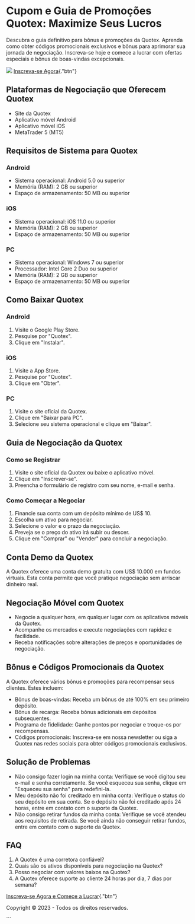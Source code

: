 

# Cupom e Guia de Promoções Quotex: Maximize Seus Lucros

Descubra o guia definitivo para bônus e promoções da Quotex. Aprenda
como obter códigos promocionais exclusivos e bônus para aprimorar sua
jornada de negociação. Inscreva-se hoje e comece a lucrar com ofertas
especiais e bônus de boas-vindas excepcionais.

[![](https://static.quotex.io/files/4_en/300_250.jpg)](https://traff.sbs/brokerqxlid)
[Inscreva-se
Agora](\%22https://traff.sbs/brokerqxsignup\%22){."btn"}




## Plataformas de Negociação que Oferecem Quotex

-   Site da Quotex
-   Aplicativo móvel Android
-   Aplicativo móvel iOS
-   MetaTrader 5 (MT5)

## Requisitos de Sistema para Quotex

### Android

-   Sistema operacional: Android 5.0 ou superior
-   Memória (RAM): 2 GB ou superior
-   Espaço de armazenamento: 50 MB ou superior

### iOS

-   Sistema operacional: iOS 11.0 ou superior
-   Memória (RAM): 2 GB ou superior
-   Espaço de armazenamento: 50 MB ou superior

### PC

-   Sistema operacional: Windows 7 ou superior
-   Processador: Intel Core 2 Duo ou superior
-   Memória (RAM): 2 GB ou superior
-   Espaço de armazenamento: 50 MB ou superior

## Como Baixar Quotex

### Android

1.  Visite o Google Play Store.
2.  Pesquise por "Quotex".
3.  Clique em "Instalar".

### iOS

1.  Visite a App Store.
2.  Pesquise por "Quotex".
3.  Clique em "Obter".

### PC

1.  Visite o site oficial da Quotex.
2.  Clique em "Baixar para PC".
3.  Selecione seu sistema operacional e clique em "Baixar".

## Guia de Negociação da Quotex

### Como se Registrar

1.  Visite o site oficial da Quotex ou baixe o aplicativo móvel.
2.  Clique em "Inscrever-se".
3.  Preencha o formulário de registro com seu nome, e-mail e senha.

### Como Começar a Negociar

1.  Financie sua conta com um depósito mínimo de US\$ 10.
2.  Escolha um ativo para negociar.
3.  Selecione o valor e o prazo da negociação.
4.  Preveja se o preço do ativo irá subir ou descer.
5.  Clique em "Comprar" ou "Vender" para concluir a
    negociação.

## Conta Demo da Quotex

A Quotex oferece uma conta demo gratuita com US\$ 10.000 em fundos
virtuais. Esta conta permite que você pratique negociação sem arriscar
dinheiro real.

## Negociação Móvel com Quotex

-   Negocie a qualquer hora, em qualquer lugar com os aplicativos móveis
    da Quotex.
-   Acompanhe os mercados e execute negociações com rapidez e
    facilidade.
-   Receba notificações sobre alterações de preços e oportunidades de
    negociação.

## Bônus e Códigos Promocionais da Quotex

A Quotex oferece vários bônus e promoções para recompensar seus
clientes. Estes incluem:

-   Bônus de boas-vindas: Receba um bônus de até 100% em seu primeiro
    depósito.
-   Bônus de recarga: Receba bônus adicionais em depósitos subsequentes.
-   Programa de fidelidade: Ganhe pontos por negociar e troque-os por
    recompensas.
-   Códigos promocionais: Inscreva-se em nossa newsletter ou siga a
    Quotex nas redes sociais para obter códigos promocionais exclusivos.

## Solução de Problemas

-   Não consigo fazer login na minha conta: Verifique se você digitou
    seu e-mail e senha corretamente. Se você esqueceu sua senha, clique
    em "Esqueceu sua senha" para redefini-la.
-   Meu depósito não foi creditado em minha conta: Verifique o status do
    seu depósito em sua conta. Se o depósito não foi creditado após 24
    horas, entre em contato com o suporte da Quotex.
-   Não consigo retirar fundos da minha conta: Verifique se você atendeu
    aos requisitos de retirada. Se você ainda não conseguir retirar
    fundos, entre em contato com o suporte da Quotex.

## FAQ

1.  A Quotex é uma corretora confiável?
2.  Quais são os ativos disponíveis para negociação na Quotex?
3.  Posso negociar com valores baixos na Quotex?
4.  A Quotex oferece suporte ao cliente 24 horas por dia, 7 dias por
    semana?

[Inscreva-se Agora e Comece a
Lucrar](\%22https://traff.sbs/brokerqxsignup\%22){."btn"}

Copyright © 2023 - Todos os direitos reservados.

\`\`\`

